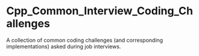 # Cpp_Common_Interview_Coding_Challenges
A collection of common coding challenges (and corresponding implementations) asked during job interviews.
